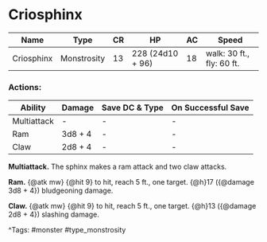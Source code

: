 # Criosphinx

| Name | Type | CR | HP | AC | Speed |
|------|------|----|----|----|-------|
| Criosphinx | Monstrosity | 13 | 228 (24d10 + 96) | 18 | walk: 30 ft., fly: 60 ft. |

### Actions:

| Ability | Damage | Save DC & Type | On Successful Save |
|---------|--------|----------------|--------------------|
| Multiattack | - | - | - |
| Ram | 3d8 + 4 | - | - |
| Claw | 2d8 + 4 | - | - |


**Multiattack.** The sphinx makes a ram attack and two claw attacks.

**Ram.** {@atk mw} {@hit 9} to hit, reach 5 ft., one target. {@h}17 ({@damage 3d8 + 4}) bludgeoning damage.

**Claw.** {@atk mw} {@hit 9} to hit, reach 5 ft., one target. {@h}13 ({@damage 2d8 + 4}) slashing damage.

^Tags: #monster #type_monstrosity